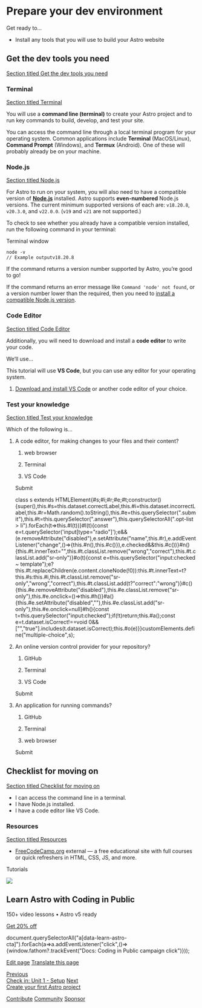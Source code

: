 Prepare your dev environment
============================

Get ready to…

*   Install any tools that you will use to build your Astro website

Get the dev tools you need
--------------------------

[Section titled Get the dev tools you need](#get-the-dev-tools-you-need)

### Terminal

[Section titled Terminal](#terminal)

You will use a **command line (terminal)** to create your Astro project and to run key commands to build, develop, and test your site.

You can access the command line through a local terminal program for your operating system. Common applications include **Terminal** (MacOS/Linux), **Command Prompt** (Windows), and **Termux** (Android). One of these will probably already be on your machine.

### Node.js

[Section titled Node.js](#nodejs)

For Astro to run on your system, you will also need to have a compatible version of [**Node.js**](https://nodejs.org/en/) installed. Astro supports **even-numbered** Node.js versions. The current minimum supported versions of each are: `v18.20.8`, `v20.3.0`, and `v22.0.0`. (`v19` and `v21` are not supported.)

To check to see whether you already have a compatible version installed, run the following command in your terminal:

Terminal window

    node -v
    // Example outputv18.20.8

If the command returns a version number supported by Astro, you’re good to go!

If the command returns an error message like `Command 'node' not found`, or a version number lower than the required, then you need to [install a compatible Node.js version](https://docs.npmjs.com/downloading-and-installing-node-js-and-npm).

### Code Editor

[Section titled Code Editor](#code-editor)

Additionally, you will need to download and install a **code editor** to write your code.

We’ll use…

This tutorial will use **VS Code**, but you can use any editor for your operating system.

1.  [Download and install VS Code](https://code.visualstudio.com/#alt-downloads) or another code editor of your choice.

### Test your knowledge

[Section titled Test your knowledge](#test-your-knowledge)

Which of the following is…

1.  A code editor, for making changes to your files and their content?
    
    1.  web browser
        
    2.  Terminal
        
    3.  VS Code
        
    
    Submit
    
    class s extends HTMLElement{#s;#i;#r;#e;#t;constructor(){super(),this.#s=this.dataset.correctLabel,this.#i=this.dataset.incorrectLabel,this.#r=Math.random().toString(),this.#e=this.querySelector(".submit"),this.#t=this.querySelector(".answer"),this.querySelectorAll(".opt-list > li").forEach(t=>this.#l(t))}#l(t){const e=t.querySelector('input\[type="radio"\]');e&&(e.removeAttribute("disabled"),e.setAttribute("name",this.#r),e.addEventListener("change",()=>{this.#n(),this.#c()}),e.checked&&this.#c())}#n(){this.#t.innerText="",this.#t.classList.remove("wrong","correct"),this.#t.classList.add("sr-only")}#o(t){const e=this.querySelector("input:checked ~ template");e?this.#t.replaceChildren(e.content.cloneNode(!0)):this.#t.innerText=t?this.#s:this.#i,this.#t.classList.remove("sr-only","wrong","correct"),this.#t.classList.add(t?"correct":"wrong")}#c(){this.#e.removeAttribute("disabled"),this.#e.classList.remove("sr-only"),this.#e.onclick=()=>this.#h()}#a(){this.#e.setAttribute("disabled",""),this.#e.classList.add("sr-only"),this.#e.onclick=null}#h(){const t=this.querySelector("input:checked");if(!t)return;this.#a();const e=t.dataset.isCorrect!==void 0&&\["","true"\].includes(t.dataset.isCorrect);this.#o(e)}}customElements.define("multiple-choice",s);
2.  An online version control provider for your repository?
    
    1.  GitHub
        
    2.  Terminal
        
    3.  VS Code
        
    
    Submit
    
3.  An application for running commands?
    
    1.  GitHub
        
    2.  Terminal
        
    3.  web browser
        
    
    Submit
    

Checklist for moving on
-----------------------

[Section titled Checklist for moving on](#checklist-for-moving-on)

 *    I can access the command line in a terminal.
*    I have Node.js installed.
*    I have a code editor like VS Code.

### Resources

[Section titled Resources](#resources)

*   [FreeCodeCamp.org](https://freecodecamp.org) external — a free educational site with full courses or quick refreshers in HTML, CSS, JS, and more.
    

Tutorials

![](/_astro/CodingInPublic.DpaYu7Qd_5sx41.webp)

Learn Astro with **Coding in Public**
-------------------------------------

150+ video lessons • Astro v5 ready

[Get 20% off](https://learnastro.dev?code=ASTRO_PROMO)

document.querySelectorAll("a\[data-learn-astro-cta\]").forEach(a=>a.addEventListener("click",()=>{window.fathom?.trackEvent("Docs: Coding in Public campaign click")}));

[Edit page](https://github.com/withastro/docs/edit/main/src/content/docs/en/tutorial/1-setup/1.mdx) [Translate this page](https://contribute.docs.astro.build/guides/i18n/)

[Previous  
Check in: Unit 1 - Setup](/en/tutorial/1-setup/) [Next  
Create your first Astro project](/en/tutorial/1-setup/2/)

[Contribute](/en/contribute/) [Community](https://astro.build/chat) [Sponsor](https://opencollective.com/astrodotbuild)